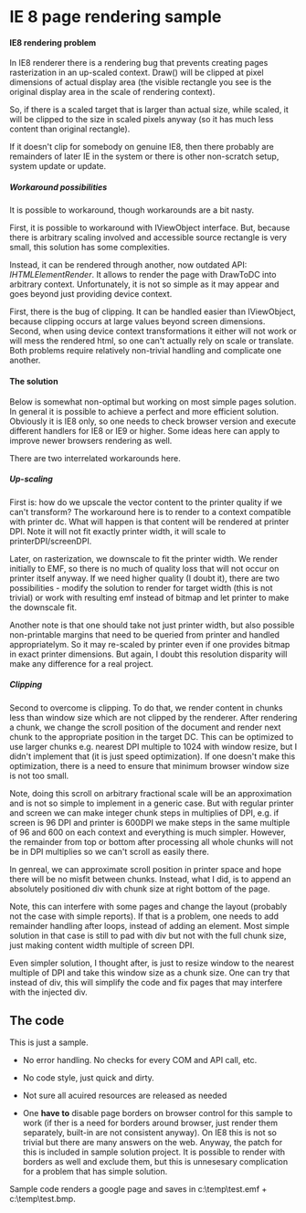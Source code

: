 # IE 8 page rendering sample

#### IE8 rendering problem

In IE8 renderer there is a rendering bug that prevents creating pages rasterization in an up-scaled context. Draw() will be clipped at pixel dimensions of actual display area (the visible rectangle you see is the original display area in the scale of rendering context). 

So, if there is a scaled target that is larger than actual size, while scaled, it will be clipped to the size in scaled pixels anyway (so it has much less content than original rectangle). 

If it doesn't clip for somebody on genuine IE8, then there probably are remainders of later IE in the system or there is other non-scratch setup, system update or update. 

##### Workaround possibilities

It is possible to workaround, though workarounds are a bit nasty. 

First, it is possible to workaround with IViewObject interface. But, because there is arbitrary scaling involved and accessible source rectangle is very small, this solution has some complexities. 

Instead, it can be rendered through another, now outdated API: *IHTMLElementRender*. It allows to render the page with DrawToDC into arbitrary context. Unfortunately, it is not so simple as it may appear and goes beyond just providing device context. 

First, there is the bug of clipping. It can be handled easier than IViewObject, because clipping occurs at large values beyond screen dimensions.  Second, when using device context transformations it either will not work or will mess the rendered html, so one   can't actually rely on scale or translate. Both problems require relatively non-trivial handling and complicate one another.

#### The solution 

Below is somewhat non-optimal but working on most simple pages solution. In general it is possible to achieve a perfect and more efficient solution. Obviously it is IE8 only, so one needs to check browser version and execute different handlers for IE8 or IE9 or higher. Some ideas here can apply to improve newer browsers rendering as well.

There are two interrelated workarounds here. 

##### Up-scaling 

First is: how do we upscale the vector content to the printer quality if we can't transform? The workaround here is to render to a context compatible with printer dc. What will happen is that content will be rendered at printer DPI. Note it will not fit exactly printer width, it will scale to printerDPI/screenDPI. 

Later, on rasterization, we downscale to fit the printer width. We render initially to EMF, so there is no much of quality loss that will not occur on printer itself anyway. If we need higher quality (I doubt it), there are two possibilities - modify the solution to render for target width (this is not trivial) or work with resulting emf instead of bitmap and let printer to make the downscale fit. 

Another note is that one should take not just printer width, but also possible non-printable margins that need to be queried from printer and handled appropriatelym. So it may re-scaled by printer even if one provides bitmap in exact printer dimensions. But again, I doubt this resolution disparity will make any difference for a real project. 

##### Clipping

Second to overcome is clipping. To do that, we render content in chunks less than window size which are not clipped by the renderer. After rendering a chunk, we change the scroll position of the document and render next chunk to the appropriate position in the target DC. This can be optimized to use larger chunks e.g. nearest DPI multiple to 1024 with window resize, but I didn't implement that (it is just speed optimization). If one doesn't make this optimization, there is a need to ensure that minimum browser window size is not too small.

Note, doing this scroll on arbitrary fractional scale will be an approximation and is not so simple to implement in a generic case. But with regular printer and screen we can make integer chunk steps in multiplies of DPI, e.g. if screen is 96 DPI and printer is 600DPI we make steps in the same multiple of 96 and 600 on each context and everything is much simpler. However, the remainder from top or bottom after processing all whole chunks will not be in DPI multiplies so we can't scroll as easily there. 

In genreal, we can approximate scroll position in printer space and hope there will be no misfit between chunks. Instead, what I did, is to append an absolutely positioned div with chunk size at right bottom of the page. 

Note, this can interfere with some pages and change the layout (probably not the case with simple reports). If that is a problem, one needs to add remainder handling after loops, instead of adding an element. Most simple solution in that case is still to pad with div but not with the full chunk size, just making content width multiple of screen DPI. 

Even simpler solution, I thought after, is just to resize window to the nearest multiple of DPI and take this window size as a chunk size. One can try that instead of div, this will simplify the code and fix pages that may interfere with the injected div.

## The code

This is just a sample. 

- No error handling. No checks for every COM and API call, etc.

- No code style, just quick and dirty.

- Not sure all acuired resources are released as needed

- One **have to** disable page borders on browser control for this sample to work (if ther is a need for borders around browser, just render them separately, built-in are not consistent anyway). On IE8 this is not so trivial but there are many answers on the web. Anyway, the patch for this is included in sample solution project. It is possible to  render with borders as well and exclude them, but this is unnesesary complication for a problem that has simple solution.

Sample code renders a google page and saves in c:\temp\test.emf + c:\temp\test.bmp.
